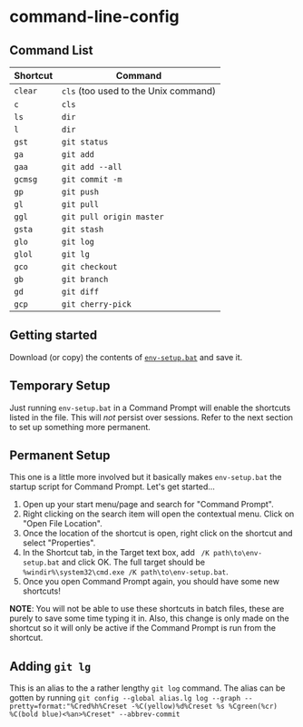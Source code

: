 # command-line-config

## Command List
| Shortcut | Command                              |
|----------|--------------------------------------|
| `clear`  | `cls` (too used to the Unix command) |
| `c`      | `cls`                                |
| `ls`     | `dir`                                |
| `l`      | `dir`                                |
| `gst`    | `git status`                         |
| `ga`     | `git add`                            |
| `gaa`    | `git add --all`                      |
| `gcmsg`  | `git commit -m`                      |
| `gp`     | `git push`                           |
| `gl`     | `git pull`                           |
| `ggl`    | `git pull origin master`             |
| `gsta`   | `git stash`                          |
| `glo`    | `git log`                            |
| `glol`   | `git lg`                             |
| `gco`    | `git checkout`                       |
| `gb`     | `git branch`                         |
| `gd`     | `git diff`                           |
| `gcp`    | `git cherry-pick`                    |

## Getting started
Download (or copy) the contents of [`env-setup.bat`](https://raw.githubusercontent.com/YashdalfTheGray/command-line-config/master/env-setup.bat) and save it.

## Temporary Setup
Just running `env-setup.bat` in a Command Prompt will enable the shortcuts listed in the file. This will *not* persist over sessions. Refer to the next section to set up something more permanent.

## Permanent Setup
This one is a little more involved but it basically makes `env-setup.bat` the startup script for Command Prompt. Let's get started...

1. Open up your start menu/page and search for "Command Prompt".
2. Right clicking on the search item will open the contextual menu. Click on "Open File Location".
3. Once the location of the shortcut is open, right click on the shortcut and select "Properties".
4. In the Shortcut tab, in the Target text box, add ` /K path\to\env-setup.bat` and click OK. The full target should be `%windir%\system32\cmd.exe /K path\to\env-setup.bat`.
5. Once you open Command Prompt again, you should have some new shortcuts!

**NOTE**: You will not be able to use these shortcuts in batch files, these are purely to save some time typing it in. Also, this change is only made on the shortcut so it will only be active if the Command Prompt is run from the shortcut. 

## Adding `git lg`
This is an alias to the a rather lengthy `git log` command. The alias can be gotten by running `git config --global alias.lg log --graph --pretty=format:"%Cred%h%Creset -%C(yellow)%d%Creset %s %Cgreen(%cr) %C(bold blue)<%an>%Creset" --abbrev-commit`
